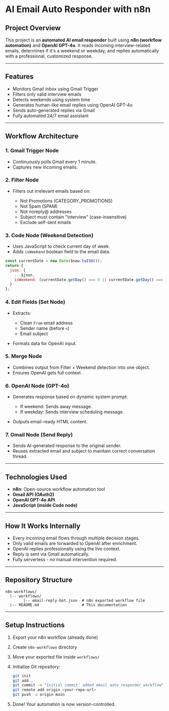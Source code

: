 # AI Email Auto Responder with n8n

## Project Overview

This project is an **automated AI email responder** built using **n8n (workflow automation)** and **OpenAI GPT-4o**. It reads incoming interview-related emails, determines if it's a weekend or weekday, and replies automatically with a professional, customized response.

---

## Features

* Monitors Gmail inbox using Gmail Trigger
* Filters only valid interview emails
* Detects weekends using system time
* Generates human-like email replies using OpenAI GPT-4o
* Sends auto-generated replies via Gmail
* Fully automated 24/7 email assistant

---

## Workflow Architecture

### 1. Gmail Trigger Node

* Continuously polls Gmail every 1 minute.
* Captures new incoming emails.

### 2. Filter Node

* Filters out irrelevant emails based on:

  * Not Promotions (CATEGORY\_PROMOTIONS)
  * Not Spam (SPAM)
  * Not noreply@ addresses
  * Subject must contain "interview" (case-insensitive)
  * Exclude self-sent emails

### 3. Code Node (Weekend Detection)

* Uses JavaScript to check current day of week.
* Adds `isWeekend` boolean field to the email data.

```javascript
const currentDate = new Date($now.toISO());
return {
  json: {
    ...$json,
    isWeekend: (currentDate.getDay() === 0 || currentDate.getDay() === 6)
  }
};
```

### 4. Edit Fields (Set Node)

* Extracts:

  * Clean `From` email address
  * Sender name (before `<`)
  * Email subject
* Formats data for OpenAI input.

### 5. Merge Node

* Combines output from Filter + Weekend detection into one object.
* Ensures OpenAI gets full context.

### 6. OpenAI Node (GPT-4o)

* Generates response based on dynamic system prompt:

  * If weekend: Sends away message.
  * If weekday: Sends interview scheduling message.
* Outputs email-ready HTML content.

### 7. Gmail Node (Send Reply)

* Sends AI-generated response to the original sender.
* Reuses extracted email and subject to maintain correct conversation thread.

---

## Technologies Used

* **n8n**: Open-source workflow automation tool
* **Gmail API (OAuth2)**
* **OpenAI GPT-4o API**
* **JavaScript (inside Code node)**

---

## How It Works Internally

* Every incoming email flows through multiple decision stages.
* Only valid emails are forwarded to OpenAI after enrichment.
* OpenAI replies professionally using the live context.
* Reply is sent via Gmail automatically.
* Fully serverless - no manual intervention required.

---

## Repository Structure

```
n8n-workflows/
  |-- workflows/
        |-- email-reply-bot.json  # n8n exported workflow file
  |-- README.md                   # This documentation
```

---

## Setup Instructions

1. Export your n8n workflow (already done)
2. Create `n8n-workflows` directory
3. Move your exported file inside `workflows/`
4. Initialize Git repository:

   ```bash
   git init
   git add .
   git commit -m "Initial commit: added email auto responder workflow"
   git remote add origin <your-repo-url>
   git push -u origin main
   ```
5. Done! Your automation is now version-controlled.
